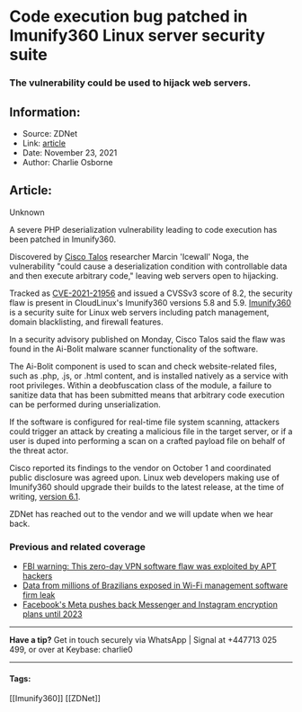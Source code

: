 # Code execution bug patched in Imunify360 Linux server security suite
### The vulnerability could be used to hijack web servers.

## Information:
+ Source: ZDNet
+ Link: [article](https://www.zdnet.com/article/code-execution-bug-patched-in-imunity360-linux-security-suite/)
+ Date: November 23, 2021
+ Author: Charlie Osborne


## Article:
Unknown

A severe PHP deserialization vulnerability leading to code execution has been patched in Imunify360. 


Discovered by [Cisco Talos](https://talosintelligence.com/vulnerability_reports/TALOS-2021-1383) researcher Marcin 'Icewall' Noga, the vulnerability "could cause a deserialization condition with controllable data and then execute arbitrary code," leaving web servers open to hijacking. 

Tracked as [CVE-2021-21956](https://cve.mitre.org/cgi-bin/cvename.cgi?name=CVE-2021-21956) and issued a CVSSv3 score of 8.2, the security flaw is present in CloudLinux's Imunify360 versions 5.8 and 5.9. [Imunify360](https://www.imunify360.com/) is a security suite for Linux web servers including patch management, domain blacklisting, and firewall features.  

In a security advisory published on Monday, Cisco Talos said the flaw was found in the Ai-Bolit malware scanner functionality of the software.  

The Ai-Bolit component is used to scan and check website-related files, such as .php, .js, or .html content, and is installed natively as a service with root privileges. Within a deobfuscation class of the module, a failure to sanitize data that has been submitted means that arbitrary code execution can be performed during unserialization.  

If the software is configured for real-time file system scanning, attackers could trigger an attack by creating a malicious file in the target server, or if a user is duped into performing a scan on a crafted payload file on behalf of the threat actor.  

Cisco reported its findings to the vendor on October 1 and coordinated public disclosure was agreed upon. Linux web developers making use of Imunify360 should upgrade their builds to the latest release, at the time of writing, [version 6.1](https://blog.imunify360.com/release-notes-imunify360-v.6.1-beta). 






ZDNet has reached out to the vendor and we will update when we hear back.  

###  Previous and related coverage

* [FBI warning: This zero-day VPN software flaw was exploited by APT hackers](https://www.zdnet.com/article/fbi-warning-this-zero-day-vpn-software-flaw-was-exploited-by-apt-hackers/)
* [Data from millions of Brazilians exposed in Wi-Fi management software firm leak](https://www.zdnet.com/article/millions-of-brazilians-exposed-in-wi-fi-management-software-firm-leak/)
* [Facebook's Meta pushes back Messenger and Instagram encryption plans until 2023](https://www.zdnet.com/article/facebooks-meta-pushes-back-messenger-and-instagram-encryption-plans-until-2023/)



---

**Have a tip?** Get in touch securely via WhatsApp | Signal at +447713 025 499, or over at Keybase: charlie0



---





#### Tags:
[[Imunify360]] [[ZDNet]]

